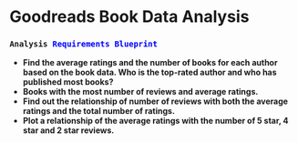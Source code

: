 # Goodreads Book Data Analysis

<h3><code style="color:blue"><a >Analysis</a> Requirements Blueprint</code></h3>

* <strong>Find the average ratings and the number of books for each author based on the book data. Who is the top-rated author and who has published most books?</strong> 
* <strong>Books with the most number of reviews and average ratings.</strong>
* <strong>Find out the relationship of number of reviews with both the average ratings and the total number of ratings.</strong>
* <strong>Plot a relationship of the average ratings with the number of 5 star, 4 star and 2 star reviews.</strong>
